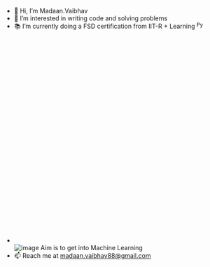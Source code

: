 - 👋 Hi, I’m Madaan.Vaibhav
- 👀 I’m interested in writing code and solving problems
- :books: I’m currently doing a FSD certification from IIT-R + Learning <code><img width="15" src="https://user-images.githubusercontent.com/25181517/183423507-c056a6f9-1ba8-4312-a350-19bcbc5a8697.png" alt="Python" title="Python"/></code>
- [<svg xmlns="http://www.w3.org/2000/svg" viewBox="0 0 15 15"><!--!Font Awesome Free 6.6.0 by @fontawesome - https://fontawesome.com License - https://fontawesome.com/license/free Copyright 2024 Fonticons, Inc.--><path d="M448 256A192 192 0 1 0 64 256a192 192 0 1 0 384 0zM0 256a256 256 0 1 1 512 0A256 256 0 1 1 0 256zm256 80a80 80 0 1 0 0-160 80 80 0 1 0 0 160zm0-224a144 144 0 1 1 0 288 144 144 0 1 1 0-288zM224 256a32 32 0 1 1 64 0 32 32 0 1 1 -64 0z"/></svg> ](https://cloud.githubusercontent.com/assets/15729465/11033993/36b400dc-86e8-11e5-90b1-570b7189462d.png)![image](https://github.com/user-attachments/assets/3cef25c9-5bfb-4a5e-810c-894a8a86755c)
Aim is to get into Machine Learning
- 📫 Reach me at madaan.vaibhav88@gmail.com

<!---
vaibhavmad/vaibhavmad is a ✨ special ✨ repository because its `README.md` (this file) appears on your GitHub profile.
You can click the Preview link to take a look at your changes.
--->
